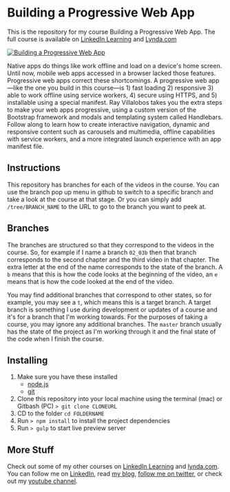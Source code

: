 # Building a Progressive Web App
This is the repository for my course Building a Progressive Web App. The full course is available on [LinkedIn Learning](https://www.linkedin.com/learning/building-a-progressive-web-app?trk=insiders_6787408_learning) and [Lynda.com](https://www.lynda.com/CSS-tutorials/Building-Progressive-Web-App/518052-2.html)

[![Building a Progressive Web App](https://media-exp2.licdn.com/media-proxy/ext?w=1200&h=675&f=n&hash=aQ6G2w74X1j6D6cAmlJECXlPxGk%3D&ora=1%2CaFBCTXdkRmpGL2lvQUFBPQ%2CxAVta5g-0R6plxVUzgUv5K_PrkC9q0RIUJDPBy-kWi2q_9efZXbhecLdZLSiolwQcCQHkAU7fu2hRTHmEY69LcLmY4Yx3A)](https://www.linkedin.com/learning/building-a-progressive-web-app?trk=insiders_6787408_learning)

Native apps do things like work offline and load on a device's home screen. Until now, mobile web apps accessed in a browser lacked those features. Progressive web apps correct these shortcomings. A progressive web app—like the one you build in this course—is 1) fast loading 2) responsive 3) able to work offline using service workers, 4) secure using HTTPS, and 5) installable using a special manifest. Ray Villalobos takes you the extra steps to make your web apps progressive, using a custom version of the Bootstrap framework and modals and templating system called Handlebars. Follow along to learn how to create interactive navigation, dynamic and responsive content such as carousels and multimedia, offline capabilities with service workers, and a more integrated launch experience with an app manifest file.

## Instructions
This repository has branches for each of the videos in the course. You can use the branch pop up menu in github to switch to a specific branch and take a look at the course at that stage. Or you can simply add `/tree/BRANCH_NAME` to the URL to go to the branch you want to peek at. 

## Branches
The branches are structured so that they correspond to the videos in the course. So, for example if I name a branch `02_03b` then that branch corresponds to the second chapter and the third video in that chapter. The extra letter at the end of the name corresponds to the state of the branch. A `b` means that this is how the code looks at the beginning of the video, an `e` means that is how the code looked at the end of the video.

You may find additional branches that correspond to other states, so for example, you may see a `t`, which means this is a target branch. A target branch is something I use during development or updates of a course and it's for a branch that I'm working towards. For the purposes of taking a course, you may ignore any additional branches. The `master` branch usually has the state of the project as I'm working through it and the final state of the code when I finish the course. 

## Installing
1. Make sure you have these installed
	- [node.js](http://nodejs.org/)
	- [git](http://git-scm.com/)
2. Clone this repository into your local machine using the terminal (mac) or Gitbash (PC) `> git clone CLONEURL`
3. CD to the folder `cd FOLDERNAME`
4. Run `> npm install` to install the project dependencies
5. Run `> gulp` to start live preview server

## More Stuff
Check out some of my other courses on [LinkedIn Learning](https://www.linkedin.com/learning/instructors/ray-villalobos?trk=insiders_6787408_learning) and [lynda.com](http://lynda.com/rayvillalobos). You can follow me on [LinkedIn](https://www.linkedin.com/in/planetoftheweb/), read [my blog](http://raybo.org), [follow me on twitter](http://twitter.com/planetoftheweb), or check out my [youtube channel](http://youtube.com/planetoftheweb).
